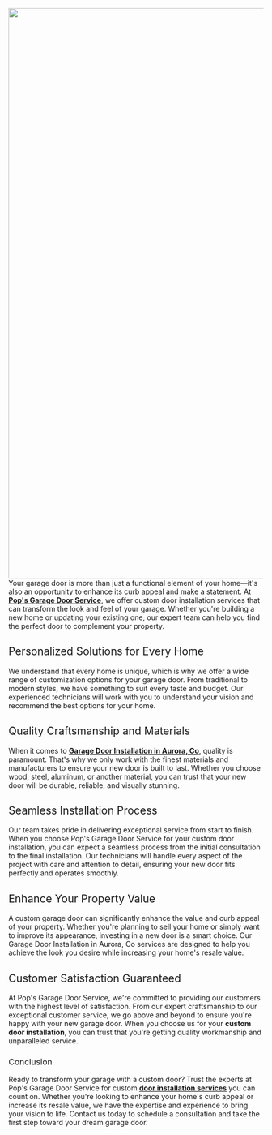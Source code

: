<span style="font-weight: 400;"><img class="aligncenter wp-image-5223 size-full" src="https://foamrunners.us/wp-content/uploads/2024/06/18.jpg" alt="" width="1500" height="1125" />
Your garage door is more than just a functional element of your home—it's also an opportunity to enhance its curb appeal and make a statement. At</span> <a href="https://popsgaragedoorservice.com/"><b>Pop's Garage Door Service</b></a><span style="font-weight: 400;">, we offer custom door installation services that can transform the look and feel of your garage. Whether you're building a new home or updating your existing one, our expert team can help you find the perfect door to complement your property.</span>
<h2><span style="font-weight: 400;">Personalized Solutions for Every Home</span></h2>
<span style="font-weight: 400;">We understand that every home is unique, which is why we offer a wide range of customization options for your garage door. From traditional to modern styles, we have something to suit every taste and budget. Our experienced technicians will work with you to understand your vision and recommend the best options for your home.</span>
<h2><span style="font-weight: 400;">Quality Craftsmanship and Materials</span></h2>
<span style="font-weight: 400;">When it comes to </span><a href="https://popsgaragedoorservice.com/services/garage-door-installation/"><b>Garage Door Installation in Aurora, Co</b></a><span style="font-weight: 400;">, quality is paramount. That's why we only work with the finest materials and manufacturers to ensure your new door is built to last. Whether you choose wood, steel, aluminum, or another material, you can trust that your new door will be durable, reliable, and visually stunning.</span>
<h2><span style="font-weight: 400;">Seamless Installation Process</span></h2>
<span style="font-weight: 400;">Our team takes pride in delivering exceptional service from start to finish. When you choose Pop's Garage Door Service for your custom door installation, you can expect a seamless process from the initial consultation to the final installation. Our technicians will handle every aspect of the project with care and attention to detail, ensuring your new door fits perfectly and operates smoothly.</span>
<h2><span style="font-weight: 400;">Enhance Your Property Value</span></h2>
<span style="font-weight: 400;">A custom garage door can significantly enhance the value and curb appeal of your property. Whether you're planning to sell your home or simply want to improve its appearance, investing in a new door is a smart choice. Our Garage Door Installation in Aurora, Co services are designed to help you achieve the look you desire while increasing your home's resale value.</span>
<h2><span style="font-weight: 400;">Customer Satisfaction Guaranteed</span></h2>
<span style="font-weight: 400;">At Pop's Garage Door Service, we're committed to providing our customers with the highest level of satisfaction. From our expert craftsmanship to our exceptional customer service, we go above and beyond to ensure you're happy with your new garage door. When you choose us for your </span><b>custom door installation</b><span style="font-weight: 400;">, you can trust that you're getting quality workmanship and unparalleled service.</span>
<h3><span style="font-weight: 400;">Conclusion</span></h3>
<span style="font-weight: 400;">Ready to transform your garage with a custom door? Trust the experts at Pop's Garage Door Service for custom</span> <a href="https://popsgaragedoorservice.com/services/"><b>door installation services</b></a><span style="font-weight: 400;"> you can count on. Whether you're looking to enhance your home's curb appeal or increase its resale value, we have the expertise and experience to bring your vision to life. Contact us today to schedule a consultation and take the first step toward your dream garage door.</span>
